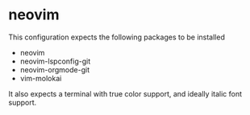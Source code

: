 # neovim

This configuration expects the following packages to be installed
 - neovim
 - neovim-lspconfig-git
 - neovim-orgmode-git
 - vim-molokai

It also expects a terminal with true color support, and ideally italic
font support.

